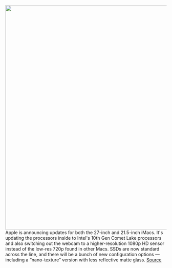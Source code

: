 <img src='https://cdn.vox-cdn.com/thumbor/kaMWn9PV_v46oCBH7NXl6qwFtIE=/0x0:1960x1540/1200x800/filters:focal(804x759:1116x1071)/cdn.vox-cdn.com/uploads/chorus_image/image/67153762/iMac_2020.0.jpg' width='700px' /><br/>
Apple is announcing updates for both the 27-inch and 21.5-inch iMacs. It's updating the processors inside to Intel's 10th Gen Comet Lake processors and also switching out the webcam to a higher-resolution 1080p HD sensor instead of the low-res 720p found in other Macs. SSDs are now standard across the line, and there will be a bunch of new configuration options — including a “nano-texture” version with less reflective matte glass.
<a href='https://www.theverge.com/2020/8/4/21353899/apple-imac-2020-webcam-price-specs-release-date-announcement'> Source <a/>